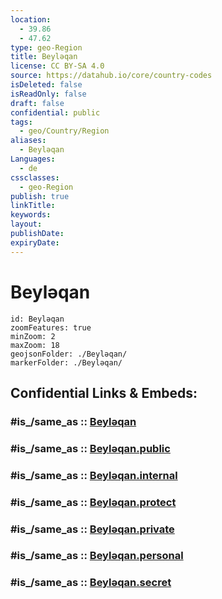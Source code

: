 ```yaml
---
location:
  - 39.86
  - 47.62
type: geo-Region
title: Beyləqan
license: CC BY-SA 4.0
source: https://datahub.io/core/country-codes
isDeleted: false
isReadOnly: false
draft: false
confidential: public
tags:
  - geo/Country/Region
aliases:
  - Beyləqan
Languages:
  - de
cssclasses:
  - geo-Region
publish: true
linkTitle:
keywords:
layout:
publishDate:
expiryDate:
---
```


# Beyləqan

```leaflet
id: Beyləqan
zoomFeatures: true 
minZoom: 2 
maxZoom: 18
geojsonFolder: ./Beyləqan/
markerFolder: ./Beyləqan/
```


## Confidential Links & Embeds: 

### #is_/same_as :: [Beyləqan](/_Standards/Earth/Continent/Asia/Asia~North~West/Azerbaijan/Regions~Azerbaijan/Aran/counties~Aran/Beyləqan.md) 

### #is_/same_as :: [Beyləqan.public](/_public/Earth/Continent/Asia/Asia~North~West/Azerbaijan/Regions~Azerbaijan/Aran/counties~Aran/Beyləqan.public.md) 

### #is_/same_as :: [Beyləqan.internal](/_internal/Earth/Continent/Asia/Asia~North~West/Azerbaijan/Regions~Azerbaijan/Aran/counties~Aran/Beyləqan.internal.md) 

### #is_/same_as :: [Beyləqan.protect](/_protect/Earth/Continent/Asia/Asia~North~West/Azerbaijan/Regions~Azerbaijan/Aran/counties~Aran/Beyləqan.protect.md) 

### #is_/same_as :: [Beyləqan.private](/_private/Earth/Continent/Asia/Asia~North~West/Azerbaijan/Regions~Azerbaijan/Aran/counties~Aran/Beyləqan.private.md) 

### #is_/same_as :: [Beyləqan.personal](/_personal/Earth/Continent/Asia/Asia~North~West/Azerbaijan/Regions~Azerbaijan/Aran/counties~Aran/Beyləqan.personal.md) 

### #is_/same_as :: [Beyləqan.secret](/_secret/Earth/Continent/Asia/Asia~North~West/Azerbaijan/Regions~Azerbaijan/Aran/counties~Aran/Beyləqan.secret.md)

